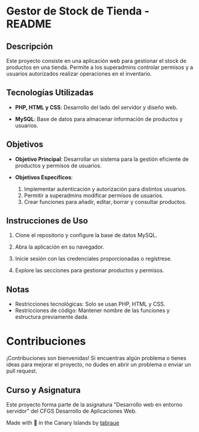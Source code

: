 # Gestor de Stock de Tienda - README

## Descripción

Este proyecto consiste en una aplicación web para gestionar el stock de productos en una tienda. Permite a los superadmins controlar permisos y a usuarios autorizados realizar operaciones en el inventario.

## Tecnologías Utilizadas

- **PHP, HTML y CSS**: Desarrollo del lado del servidor y diseño web.
  
- **MySQL**: Base de datos para almacenar información de productos y usuarios.

## Objetivos

- **Objetivo Principal**: Desarrollar un sistema para la gestión eficiente de productos y permisos de usuarios.

- **Objetivos Específicos**:
  1. Implementar autenticación y autorización para distintos usuarios.
  2. Permitir a superadmins modificar permisos de usuarios.
  3. Crear funciones para añadir, editar, borrar y consultar productos.


## Instrucciones de Uso

1. Clone el repositorio y configure la base de datos MySQL.

2. Abra la aplicación en su navegador.

3. Inicie sesión con las credenciales proporcionadas o regístrese.

4. Explore las secciones para gestionar productos y permisos.

## Notas

- Restricciones tecnológicas: Solo se usan PHP, HTML y CSS.
- Restricciones de código: Mantener nombre de las funciones y estructura previamente dada.

# Contribuciones

¡Contribuciones son bienvenidas! Si encuentras algún problema o tienes ideas para mejorar el proyecto, no dudes en abrir un problema o enviar un pull request.

## Curso y Asignatura

Este proyecto forma parte de la asignatura "Desarrollo web en entorno servidor" del CFGS Desarrollo de Aplicaciones Web.

Made with 🤍 in the Canary Islands by [tabraue](https://github.com/tabraue)
